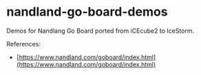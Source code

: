 # nandland-go-board-demos

Demos for Nandlang Go Board ported from iCEcube2 to IceStorm.

References:
* [https://www.nandland.com/goboard/index.html](https://www.nandland.com/goboard/index.html)
